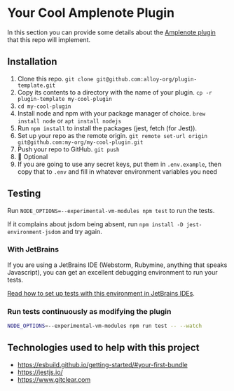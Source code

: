 # Your Cool Amplenote Plugin

In this section you can provide some details about the [Amplenote plugin](https://www.amplenote.com/help/developing_amplenote_plugins) 
that this repo will implement.

## Installation

1. Clone this repo. `git clone git@github.com:alloy-org/plugin-template.git`
2. Copy its contents to a directory with the name of your plugin. `cp -r plugin-template my-cool-plugin`
3. `cd my-cool-plugin`
4. Install node and npm with your package manager of choice. `brew install node` or `apt install nodejs` 
5. Run `npm install` to install the packages (jest, fetch (for Jest)).  
6. Set up your repo as the remote origin. `git remote set-url origin git@github.com:my-org/my-cool-plugin.git`
7. Push your repo to GitHub. `git push`
8. 🎉
Optional
9. If you are going to use any secret keys, put them in `.env.example`, then copy that to `.env` 
   and fill in whatever environment variables you need

## Testing

Run `NODE_OPTIONS=--experimental-vm-modules npm test` to run the tests.

If it complains about jsdom being absent, run `npm install -D jest-environment-jsdom` and try again.

### With JetBrains

If you are using a JetBrains IDE (Webstorm, Rubymine, anything that speaks Javascript), you can get an 
excellent debugging environment to run your tests.

[Read how to set up tests with this environment in JetBrains IDEs](https://public.amplenote.com/GPTbAGiRYddSCLtuTXGS1tSo).

### Run tests continuously as modifying the plugin

```bash
NODE_OPTIONS=--experimental-vm-modules npm run test -- --watch
```

## Technologies used to help with this project

* https://esbuild.github.io/getting-started/#your-first-bundle
* https://jestjs.io/
* https://www.gitclear.com
